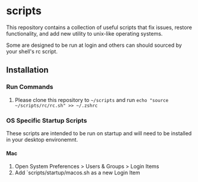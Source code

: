 # scripts

This repository contains a collection of useful scripts that fix issues, restore functionality, and add new utility to unix-like operating systems. 

Some are designed to be run at login and others can should sourced by your shell's rc script.

## Installation

### Run Commands

1. Please clone this repository to `~/scripts` and run `echo "source ~/scripts/rc/rc.sh" >> ~/.zshrc`

### OS Specific Startup Scripts

These scripts are intended to be run on startup and will need to be installed in your desktop environemnt.

#### Mac

1. Open System Preferences > Users & Groups > Login Items
2. Add `scripts/startup/macos.sh as a new Login Item

